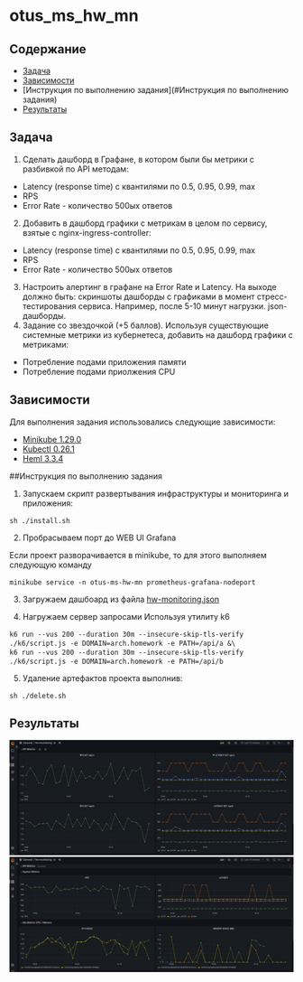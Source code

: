 # otus_ms_hw_mn

## Содержание

* [Задача](#Задача)
* [Зависимости](#Зависимости)
* [Инструкция по выполнению задания](#Инструкция по выполнению задания)
* [Результаты](#Результаты)

## Задача
1. Сделать дашборд в Графане, в котором были бы метрики с разбивкой по API методам:
- Latency (response time) с квантилями по 0.5, 0.95, 0.99, max
- RPS
- Error Rate - количество 500ых ответов
2. Добавить в дашборд графики с метрикам в целом по сервису, взятые с nginx-ingress-controller:
- Latency (response time) с квантилями по 0.5, 0.95, 0.99, max
- RPS
- Error Rate - количество 500ых ответов
3. Настроить алертинг в графане на Error Rate и Latency.
На выходе должно быть:
скриншоты дашборды с графиками в момент стресс-тестирования сервиса. Например, после 5-10 минут нагрузки.
json-дашборды.
4. Задание со звездочкой (+5 баллов). Используя существующие системные метрики из кубернетеса, добавить на дашборд графики с метриками:
- Потребление подами приложения памяти
- Потребление подами приолжения CPU

## Зависимости

Для выполнения задания использовались следующие зависимости:

- [Minikube 1.29.0](https://github.com/kubernetes/minikube/releases/tag/v1.29.0)
- [Kubectl 0.26.1](https://github.com/kubernetes/kubectl/releases/tag/v0.26.1)
- [Heml 3.3.4](https://github.com/helm/helm/releases/tag/v3.3.4)


##Инструкция по выполнению задания

1. Запускаем скрипт развертывания инфраструктуры и мониторинга и приложения:

```shell script
sh ./install.sh
```

2. Пробрасываем порт до WEB UI Grafana

Если проект разворачивается в minikube, то для этого выполняем следующую команду
```shell script
minikube service -n otus-ms-hw-mn prometheus-grafana-nodeport                             
```
3. Загружаем дашбоард из файла [hw-monitoring.json](dashboard%2Fhw-monitoring.json)

4. Нагружаем сервер запросами
 Используя утилиту k6

```shell script
k6 run --vus 200 --duration 30m --insecure-skip-tls-verify ./k6/script.js -e DOMAIN=arch.homework -e PATH=/api/a &\
k6 run --vus 200 --duration 30m --insecure-skip-tls-verify ./k6/script.js -e DOMAIN=arch.homework -e PATH=/api/b                           
```

5. Удаление артефактов проекта выполнив:

```shell script
sh ./delete.sh
```

## Результаты
![img.png](dashboard%2Fimg%2Fimg.png)
![img_1.png](dashboard%2Fimg%2Fimg_1.png)